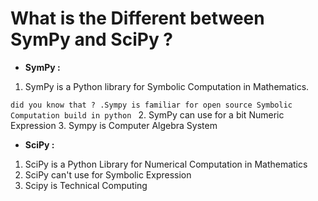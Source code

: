 # What is the Different between SymPy and SciPy ?

- **SymPy :**
1. SymPy is a Python library for Symbolic Computation in Mathematics.

`did you know that ? .Sympy is familiar for open source Symbolic Computation build in python `
2. SymPy can use for a bit Numeric Expression
3. Sympy is Computer Algebra System


- **SciPy :**
1. SciPy is a Python Library for Numerical Computation in Mathematics
2. SciPy can't use for Symbolic Expression
3. Scipy is Technical Computing
